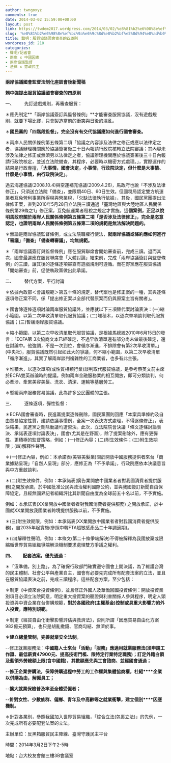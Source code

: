 ```yaml
---
author: twngoxyz
comments: true
date: 2014-03-02 15:59:00+00:00
layout: post
link: https://twdem2017.wordpress.com/2014/03/02/%e8%81%b2%e6%98%8e%ef%bc%9a%e6%9c%8d%e8%b2%bf%e5%8d%94%e8%ad%b0%e5%9c%8b%e6%9c%83%e5%af%a9%e6%9f%a5%e7%9a%84%e5%9b%9b%e5%8e%9f%e5%89%87/
slug: '%e8%81%b2%e6%98%8e%ef%bc%9a%e6%9c%8d%e8%b2%bf%e5%8d%94%e8%ad%b0%e5%9c%8b%e6%9c%83%e5%af%a9%e6%9f%a5%e7%9a%84%e5%9b%9b%e5%8e%9f%e5%89%87'
title: 聲明：服貿協議國會審查的四原則
wordpress_id: 210
categories:
- 聲明/記者會
- 兩岸 x 中國因素
- 兩岸協議監督
- 法律 x 憲政民主
---
```


**兩岸協議國會監督法制化座談會後新聞稿**

**賴中強提出服貿協議國會審查的四原則**

  


一、        先訂遊戲規則，再審查服貿：

＊應先制定**「兩岸協議簽訂與監督條例」**才能審查服貿協議，沒有遊戲規則，就要下場比賽，只會製造當前的衝突與日後的混亂。

  


＊**國民黨的「四階段監督」，完全沒有有交代協議應如何進行國會審查。**

  


＊兩岸人民關係條例第五條第二項「協議之內容涉及法律之修正或應以法律定之者，協議辦理機關應於協議簽署後三十日內報請行政院核轉立法院審議；其內容未涉及法律之修正或無須另以法律定之者，協議辦理機關應於協議簽署後三十日內報請行政院核定，並送立法院備查，其程序，必要時以機密方式處理。」，實際運作的結果是行政專擅，**「大事情，國會決定，小事情，行政院決定，但什麼是大事情、什麼是小事情，由行政院決定」。**

  


過去海運協議(2008.10.4)與空運補充協議(2009.4.26)，馬政府也說「不涉及法律修正」，只須送立法院「備查」，並限期40日、60日生效。但國稅局認定雙方航運業者互免營利事業所得稅與營業稅，「欠缺法律執行依據」，其後，國民黨團提出法律修正案，直到2010年5月28日立法院三讀通過「臺灣地區與大陸地區人民關係條例第29條之1」修正案，互免航運業者租稅之規定才實施。這**個案例，正足以說明馬政府關於兩岸人民關係條例第五條第二項「是否涉及法律修正」，完全是恣意認定，也證明兩岸人民關係條例第五條第二項的規範是無法解決問題的。**

  


＊無論是兩岸協議監督條例，或立法院職權行使法，**就兩岸協議或條約應如何進行「審議」「備查」「備查轉審議」，均無規範。**

  


＊「兩岸協議簽訂與監督條例」應在服貿聯席會開始審查前，完成三讀。退而其次，國會最遲應在服貿聯席會「大體討論」結束前，完成「兩岸協議簽訂與監督條例」的三讀，讓其後的逐條逐項審查有遊戲規則可遵循。而在野黨應在服貿協議「開始審查」前，促使執政黨做出此承諾。

  


二、        替代方案，平行討論

＊依據內政部＜會議規範＞第五十條的規定，替代案也是修正案的一種，其與逐條逐項修正案不同，係「提出修正案以全部代替原案而仍與原案主旨有關者」。

  


＊國會除逐條逐項討論兩岸服貿協議外，並應就以下三項替代案討論表決：(一)縮小範圍，以第二次早收清單取代服貿協議；(二)堆積木，以逐次單項談判取代服貿協議；(三)暫緩兩岸服貿協議。

  


＊縮小範圍，以第二次早收清單取代服貿協議，是根據馬總統2010年6月15日的發言：「ECFA第 3次協商文本已經確定，不過早收清單還有部分尚未做最後確定，還在討論中。他強調，不是一次到位，會循序漸進，不排除會有第2次早收清單。」(中央社)，服貿協議既然引起如此大的爭議，何不縮小範圍，以第二次早收清單「循序漸進」，其實了解兩岸談判複雜性的工商業者，也多有此主張。

  


＊堆積木，以逐次單項(或性質相類行業)談判取代服貿協議，是參考蔡英文前主席於ECFA雙英辦論時的提議。例如兩岸金融服務業的相互開放，即可分類談判，何必牽涉、牽累美容美髮、洗衣、清潔、運輸等基層勞工。

  


＊暫緩兩岸服務貿易協議，此為許多公民團體的主張。

  


三、        逐條逐項，彈性監督：

＊ECFA國會審查時，民進黨提案逐條刪除，國民黨團則回應「本案具準條約及自由貿易協定性質，建請依議事慣例，全案一次表決方式處理，不得逐條修正」，表決結果，民進黨之刪除動議均遭否決。此次，立法院院會決議「條文逐條討論表決、承諾表逐項討論表決」，國會(尤其是在野黨)，除了提案刪除外，應有更彈性、更積極的監督策略，例如：(一)修正內容；(二)附生效條件；(三)附生效期限；(四)解釋性聲明。

  


＊(一)修正內容，例如：本承諾表(美容美髮業)關於開放中國服務提供者來台「商業據點呈現」「自然人呈現」部分，應修正為「不予承諾」，行政院應依本決議意旨與中方重啟談判。

  


＊(二)附生效條件，例如：本承諾表(廣告業開放中國業者者對我國消費者提供服務)之開放承諾，於中國批准公民與政治權利國際公約，並與我國簽訂新聞自由保障協定，且經無國界記者組織評比其新聞自由度為全球前五十名以前，不予實施。

例如：本承諾表(XX業開放中國業者者對我國消費者提供服務) 之開放承諾，於中國就XX業開放我國業者跨境提供服務以前，不予實施。

＊(三)附生效期限，例如：本承諾表(XX業開放中國業者者對我國消費者提供服務)，自2035年起實施(參照中韓FTA超敏感產品二十年調適期)。

  


＊(四)解釋性聲明，例如：本條文(第二十條爭端解決)不得被解釋為我國放棄或限縮循世界貿易組織爭端解決機制要求處理雙方爭議之權利。

  


**四、        配套法案，優先通過：**

＊「沒準備，別上路」，為了確保行政部門確實遵守國會上開決議，為了維護台灣的民主體制、社會公平與產業自主，國會有必要先完成所有配套法案的立法，並且在服貿協議表決之前，完成三讀程序。這些配套方案，至少包括：

  


＊制定《中資來台投資條例》，並且修正外國人及華僑回國投資條例：開放投資業別項目必須立法院同意，明定重大投資案的聽證與利害關係人參與程序，明定人頭投資與中資企業在台併購規範，**對於各國政府(主權基金)控制或具重大影響力的外人投資，應特別規範。**

  


＊制定《經貿自由化衝擊影響評估與救濟法》，否則所謂「因應貿易自由化方案982億元預算」，也只是胡亂撒錢、官商勾結、無濟於事。

  


**＊建立總量管制，完善就業安全法制**。

  


--修正就業服務法：**中國籍人士來台「活動」「服務」應適用就業服務法(須申請工作證、最低薪資47900元、提高技術門檻、限特定行業特定職務)；訂定外籍白領及藍領外勞總額上限(含中國籍)，其數額應先與工會諮商、並經國會通過；**

  


--**修正企業併購法，保障併購過程中勞工的工作權與集體協商權，杜絕****企業以併購為由，解僱員工；**

  


--**擴大就業保險普及率至全體受僱者；**

  


-**-針對女性、少數族群、偏鄉、青年及中高齡等之就業衝擊，建立個別****因應機制。**

  


＊針對各業別，參照我國加入世界貿易組織，「綜合立法(包裹立法)」的先例，一次完成所有必要配套法案的立法。

  


主辦單位：反黑箱服貿民主陣線、臺灣守護民主平台

時間：2014年3月2日下午2-5時

地點：台大校友會館三樓3B會議室
